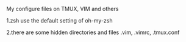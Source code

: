 My configure files on TMUX, VIM and others

1.zsh use the default setting of oh-my-zsh

2.there are some hidden directories and files .vim, .vimrc, .tmux.conf  

